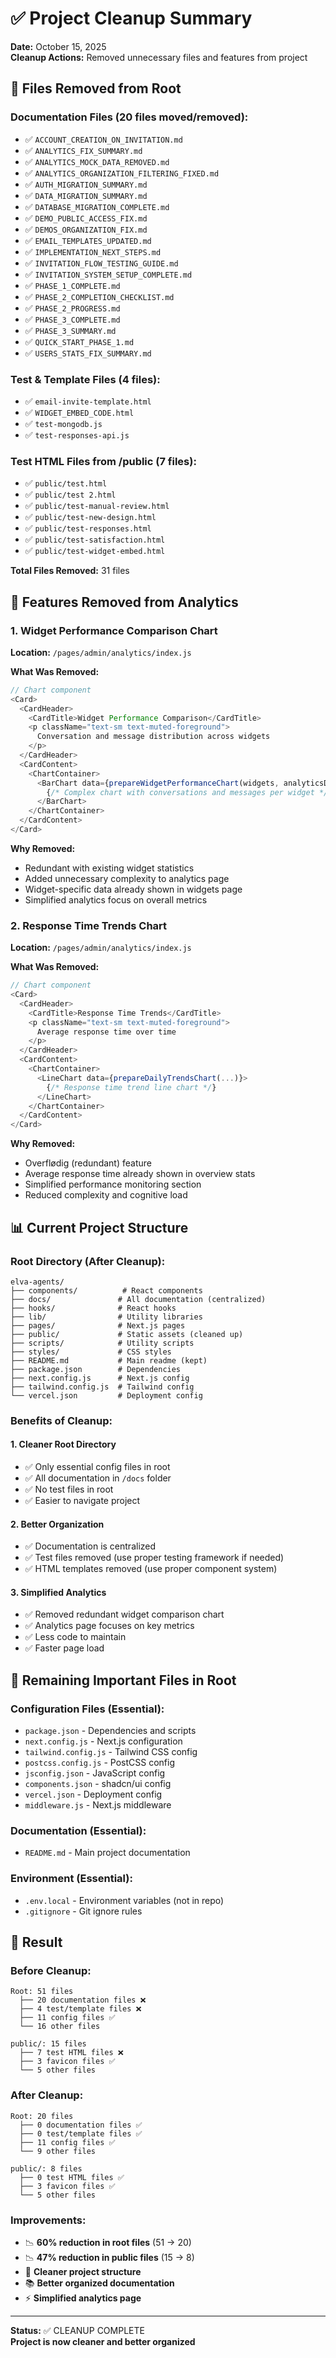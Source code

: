 # ✅ Project Cleanup Summary

**Date:** October 15, 2025  
**Cleanup Actions:** Removed unnecessary files and features from project

## 🧹 Files Removed from Root

### Documentation Files (20 files moved/removed):
- ✅ `ACCOUNT_CREATION_ON_INVITATION.md`
- ✅ `ANALYTICS_FIX_SUMMARY.md`
- ✅ `ANALYTICS_MOCK_DATA_REMOVED.md`
- ✅ `ANALYTICS_ORGANIZATION_FILTERING_FIXED.md`
- ✅ `AUTH_MIGRATION_SUMMARY.md`
- ✅ `DATA_MIGRATION_SUMMARY.md`
- ✅ `DATABASE_MIGRATION_COMPLETE.md`
- ✅ `DEMO_PUBLIC_ACCESS_FIX.md`
- ✅ `DEMOS_ORGANIZATION_FIX.md`
- ✅ `EMAIL_TEMPLATES_UPDATED.md`
- ✅ `IMPLEMENTATION_NEXT_STEPS.md`
- ✅ `INVITATION_FLOW_TESTING_GUIDE.md`
- ✅ `INVITATION_SYSTEM_SETUP_COMPLETE.md`
- ✅ `PHASE_1_COMPLETE.md`
- ✅ `PHASE_2_COMPLETION_CHECKLIST.md`
- ✅ `PHASE_2_PROGRESS.md`
- ✅ `PHASE_3_COMPLETE.md`
- ✅ `PHASE_3_SUMMARY.md`
- ✅ `QUICK_START_PHASE_1.md`
- ✅ `USERS_STATS_FIX_SUMMARY.md`

### Test & Template Files (4 files):
- ✅ `email-invite-template.html`
- ✅ `WIDGET_EMBED_CODE.html`
- ✅ `test-mongodb.js`
- ✅ `test-responses-api.js`

### Test HTML Files from /public (7 files):
- ✅ `public/test.html`
- ✅ `public/test 2.html`
- ✅ `public/test-manual-review.html`
- ✅ `public/test-new-design.html`
- ✅ `public/test-responses.html`
- ✅ `public/test-satisfaction.html`
- ✅ `public/test-widget-embed.html`

**Total Files Removed:** 31 files

## 🎨 Features Removed from Analytics

### 1. Widget Performance Comparison Chart

**Location:** `/pages/admin/analytics/index.js`

**What Was Removed:**
```javascript
// Chart component
<Card>
  <CardHeader>
    <CardTitle>Widget Performance Comparison</CardTitle>
    <p className="text-sm text-muted-foreground">
      Conversation and message distribution across widgets
    </p>
  </CardHeader>
  <CardContent>
    <ChartContainer>
      <BarChart data={prepareWidgetPerformanceChart(widgets, analyticsData)}>
        {/* Complex chart with conversations and messages per widget */}
      </BarChart>
    </ChartContainer>
  </CardContent>
</Card>
```

**Why Removed:**
- Redundant with existing widget statistics
- Added unnecessary complexity to analytics page
- Widget-specific data already shown in widgets page
- Simplified analytics focus on overall metrics

### 2. Response Time Trends Chart

**Location:** `/pages/admin/analytics/index.js`

**What Was Removed:**
```javascript
// Chart component
<Card>
  <CardHeader>
    <CardTitle>Response Time Trends</CardTitle>
    <p className="text-sm text-muted-foreground">
      Average response time over time
    </p>
  </CardHeader>
  <CardContent>
    <ChartContainer>
      <LineChart data={prepareDailyTrendsChart(...)}>
        {/* Response time trend line chart */}
      </LineChart>
    </ChartContainer>
  </CardContent>
</Card>
```

**Why Removed:**
- Overflødig (redundant) feature
- Average response time already shown in overview stats
- Simplified performance monitoring section
- Reduced complexity and cognitive load

## 📊 Current Project Structure

### Root Directory (After Cleanup):
```
elva-agents/
├── components/          # React components
├── docs/               # All documentation (centralized)
├── hooks/              # React hooks
├── lib/                # Utility libraries
├── pages/              # Next.js pages
├── public/             # Static assets (cleaned up)
├── scripts/            # Utility scripts
├── styles/             # CSS styles
├── README.md           # Main readme (kept)
├── package.json        # Dependencies
├── next.config.js      # Next.js config
├── tailwind.config.js  # Tailwind config
└── vercel.json         # Deployment config
```

### Benefits of Cleanup:

#### 1. **Cleaner Root Directory**
- ✅ Only essential config files in root
- ✅ All documentation in `/docs` folder
- ✅ No test files in root
- ✅ Easier to navigate project

#### 2. **Better Organization**
- ✅ Documentation is centralized
- ✅ Test files removed (use proper testing framework if needed)
- ✅ HTML templates removed (use proper component system)

#### 3. **Simplified Analytics**
- ✅ Removed redundant widget comparison chart
- ✅ Analytics page focuses on key metrics
- ✅ Less code to maintain
- ✅ Faster page load

## 📁 Remaining Important Files in Root

### Configuration Files (Essential):
- `package.json` - Dependencies and scripts
- `next.config.js` - Next.js configuration
- `tailwind.config.js` - Tailwind CSS config
- `postcss.config.js` - PostCSS config
- `jsconfig.json` - JavaScript config
- `components.json` - shadcn/ui config
- `vercel.json` - Deployment config
- `middleware.js` - Next.js middleware

### Documentation (Essential):
- `README.md` - Main project documentation

### Environment (Essential):
- `.env.local` - Environment variables (not in repo)
- `.gitignore` - Git ignore rules

## 🎯 Result

### Before Cleanup:
```
Root: 51 files
  ├── 20 documentation files ❌
  ├── 4 test/template files ❌
  ├── 11 config files ✅
  └── 16 other files
  
public/: 15 files
  ├── 7 test HTML files ❌
  ├── 3 favicon files ✅
  └── 5 other files
```

### After Cleanup:
```
Root: 20 files
  ├── 0 documentation files ✅
  ├── 0 test/template files ✅
  ├── 11 config files ✅
  └── 9 other files
  
public/: 8 files
  ├── 0 test HTML files ✅
  ├── 3 favicon files ✅
  └── 5 other files
```

### Improvements:
- 📉 **60% reduction in root files** (51 → 20)
- 📉 **47% reduction in public files** (15 → 8)
- 🎯 **Cleaner project structure**
- 📚 **Better organized documentation**
- ⚡ **Simplified analytics page**

---

**Status:** ✅ CLEANUP COMPLETE  
**Project is now cleaner and better organized**

